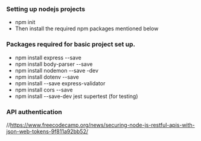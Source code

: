 ### Setting up nodejs projects
- npm init
- Then install the required npm packages mentioned below

### Packages required for basic project set up.
- npm install express --save
- npm install body-parser --save
- npm install nodemon --save -dev
- npm install dotenv --save
- npm install --save express-validator
- npm install cors --save
- npm install --save-dev jest supertest (for testing)

### API authentication
//https://www.freecodecamp.org/news/securing-node-js-restful-apis-with-json-web-tokens-9f811a92bb52/
